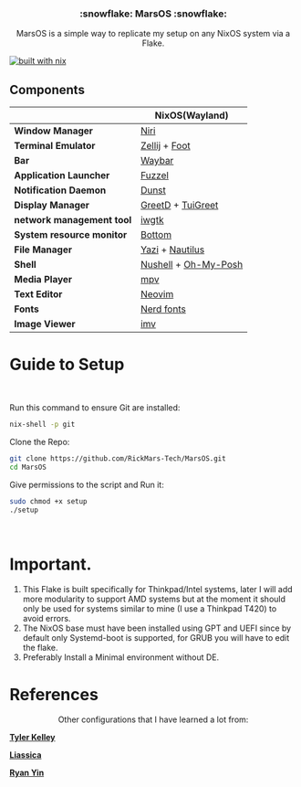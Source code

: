 <h3 align="center">:snowflake: MarsOS :snowflake:</h3>
<p align="center"> 
 MarsOS is a simple way to replicate my setup on any NixOS system via a Flake.

 [![built with nix](https://builtwithnix.org/badge.svg)](https://builtwithnix.org)
<p/>

</div>


## Components

|                             | NixOS(Wayland)                                                                                                      |
| --------------------------- | ------------------------------------------------------------------------------------------------------------------- |
| **Window Manager**          | [Niri][Niri]                                                                                                        |
| **Terminal Emulator**       | [Zellij][Zellij] + [Foot][Foot]                                                                                     |
| **Bar**                     | [Waybar][Waybar]                                                                                                    |
| **Application Launcher**    | [Fuzzel][Fuzzel]                                                                                                    |
| **Notification Daemon**     | [Dunst][Dunst]                                                                                                      |
| **Display Manager**         | [GreetD][GreetD] + [TuiGreet][TuiGreet]                                                                             |
| **network management tool** | [iwgtk][iwgtk]                                                                                                      |
| **System resource monitor** | [Bottom][Bottom]                                                                                                    |
| **File Manager**            | [Yazi][Yazi] + [Nautilus][Nautilus]                                                                                 |
| **Shell**                   | [Nushell][Nushell] + [Oh-My-Posh][Oh-My-Posh]                                                                       |
| **Media Player**            | [mpv][mpv]                                                                                                          |
| **Text Editor**             | [Neovim][Neovim]                                                                                                    |
| **Fonts**                   | [Nerd fonts][Nerd fonts]                                                                                            |
| **Image Viewer**            | [imv][imv]                                                                                                          |


# Guide to Setup
<br>

Run this command to ensure Git are installed:
```bash
nix-shell -p git
```

Clone the Repo:
```bash
git clone https://github.com/RickMars-Tech/MarsOS.git
cd MarsOS
```

Give permissions to the script and Run it:
```bash
sudo chmod +x setup
./setup
```
<br>


# Important.
1. This Flake is built specifically for Thinkpad/Intel systems, later I will add more modularity to support AMD systems but at the moment it should only be used for systems similar to mine (I use a Thinkpad T420) to avoid errors.
2. The NixOS base must have been installed using GPT and UEFI since by default only Systemd-boot is supported, for GRUB you will have to edit the flake.
3. Preferably Install a Minimal environment without DE.


# References
<p align="center">
Other configurations that I have learned a lot from:


**[Tyler Kelley ]**

**[Liassica]**

**[Ryan Yin]**
<p/>

<!----------------------------------{ Thanks }--------------------------------->
[Tyler Kelley ]: https://gitlab.com/Zaney/zaneyos
[Liassica]: https://codeberg.org/Liassica/nixos-config
[Ryan Yin]: https://github.com/ryan4yin/nixos-and-flakes-book

<!--------------------------------{ Components }------------------------------->
[Niri]: https://github.com/YaLTeR/niri
[Zellij]: https://github.com/zellij-org/zellij
[Foot]: https://codeberg.org/dnkl/foot
[Waybar]: https://github.com/Alexays/Waybar
[Fuzzel]: https://codeberg.org/dnkl/fuzzel
[Dunst]: https://github.com/dunst-project/dunst
[GreetD]: https://sr.ht/~kennylevinsen/greetd/
[TuiGreet]: https://github.com/apognu/tuigreet
[iwgtk]: https://github.com/J-Lentz/iwgtk
[Bottom]: https://github.com/ClementTsang/bottom
[Yazi]: https://github.com/sxyazi/yazi
[Nautilus]: https://github.com/GNOME/nautilus
[Nushell]: https://github.com/nushell/nushell
[Oh-My-Posh]: https://github.com/jandedobbeleer/oh-my-posh
[mpv]: https://github.com/mpv-player/mpv
[Neovim]: https://github.com/neovim/neovim
[Nerd fonts]: https://github.com/ryanoasis/nerd-fonts
[imv]: https://sr.ht/~exec64/imv/
